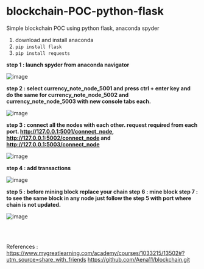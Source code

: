 # blockchain-POC-python-flask
Simple blockchain POC using python flask, anaconda spyder

1) download and install anaconda
2) ```pip install flask```
3) ```pip install requests```

**step 1 : launch spyder from anaconda navigator**

![image](https://user-images.githubusercontent.com/43343732/161747366-6eb47d78-3aaf-4cc8-b871-955fed76c37b.png)


**step 2 : select currency_note_node_5001 and press ctrl + enter key and do the same for currency_note_node_5002 and currency_note_node_5003 with new console tabs each.**

![image](https://user-images.githubusercontent.com/43343732/161747209-97f4dd38-1140-4831-b8c0-f11da1da3d6a.png)

**step 3 : connect all the nodes with each other. request required from each port. http://127.0.0.1:5001/connect_node, http://127.0.0.1:5002/connect_node and http://127.0.0.1:5003/connect_node**

![image](https://user-images.githubusercontent.com/43343732/161745848-9314c2db-c63a-4dab-ab9f-edba66294ae9.png)

**step 4 : add transactions**

![image](https://user-images.githubusercontent.com/43343732/161746622-b596cb86-9e03-4a0c-8b88-2e13f5694571.png)


**step 5 : before mining block replace your chain
step 6 : mine block
step 7 : to see the same block in any node just follow the step 5 with port where chain is not updated.**

![image](https://user-images.githubusercontent.com/43343732/161746854-faeac713-d9ba-48ea-aeef-b0ee160d9847.png)

<br><br>

References :<br>
https://www.mygreatlearning.com/academy/courses/1033215/13502#?utm_source=share_with_friends
https://github.com/Aena11/blockchain.git

